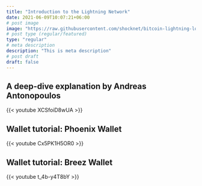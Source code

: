 ```yaml
---
title: "Introduction to the Lightning Network"
date: 2021-06-09T10:07:21+06:00
# post image
image: "https://raw.githubusercontent.com/shocknet/bitcoin-lightning-logo/master/LOGO-01.png"
# post type (regular/featured)
type: "regular"
# meta description
description: "This is meta description"
# post draft
draft: false
---
```


## A deep-dive explanation by Andreas Antonopoulos
{{< youtube XCSfoiD8wUA >}}

## Wallet tutorial: Phoenix Wallet
{{< youtube Cx5PK1H5OR0 >}}
## Wallet tutorial: Breez Wallet
{{< youtube t_4b-y4T8bY >}}


